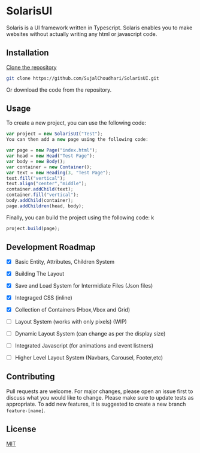 # SolarisUI

Solaris is a UI framework written in Typescript. 
Solaris enables you to make websites without actually writing any html or javascript code.

## Installation

[Clone the repository](https://github.com/SujalChoudhari/SolarisUI)

```bash
git clone https://github.com/SujalChoudhari/SolarisUI.git
```

Or download the code from the repository.

## Usage

To create a new project, you can use the following code:

```typescript
var project = new SolarisUI("Test");
You can then add a new page using the following code:
```

```ts
var page = new Page("index.html");
var head = new Head("Test Page");
var body = new Body();
var container = new Container();
var text = new Heading(3, "Test Page");
text.fill("vertical");
text.align("center","middle");
container.addChild(text);
container.fill("vertical");
body.addChild(container);
page.addChildren(head, body);
```
Finally, you can build the project using the following code:
k
```typescript
project.build(page);
```

## Development Roadmap
- [x] Basic Entity, Attributes, Children System
- [x] Building The Layout
- [x] Save and Load System for Intermidiate Files (Json files) 
- [x] Integraged CSS (inline) 
- [x] Collection of Containers (Hbox,Vbox and Grid)
- [ ] Layout System (works with only pixels) (WIP)
- [ ] Dynamic Layout System (can change as per the display size)
- [ ] Integrated Javascript (for animations and event listners)
- [ ] Higher Level Layout System (Navbars, Carousel, Footer,etc)


## Contributing

Pull requests are welcome. For major changes, please open an issue first
to discuss what you would like to change.
Please make sure to update tests as appropriate.
To add new features, it is suggested to create a new branch `feature-[name]`.
## License

[MIT](https://github.com/SujalChoudhari/SolarisUI/blob/main/LICENSE)